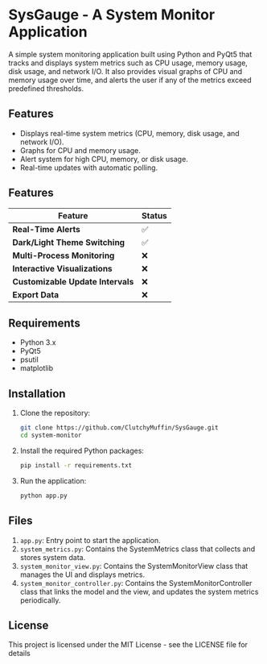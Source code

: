 # SysGauge - A System Monitor Application

A simple system monitoring application built using Python and PyQt5 that tracks and displays system metrics such as CPU usage, memory usage, disk usage, and network I/O. It also provides visual graphs of CPU and memory usage over time, and alerts the user if any of the metrics exceed predefined thresholds.

## Features

- Displays real-time system metrics (CPU, memory, disk usage, and network I/O).
- Graphs for CPU and memory usage.
- Alert system for high CPU, memory, or disk usage.
- Real-time updates with automatic polling.

## Features

| Feature                                      | Status     |
|----------------------------------------------|------------|
| **Real-Time Alerts**                         | ✅   |
| **Dark/Light Theme Switching**               | ✅   |
| **Multi-Process Monitoring**                 | ❌   |
| **Interactive Visualizations**               | ❌   |
| **Customizable Update Intervals**            | ❌   |
| **Export Data**                              | ❌   |


## Requirements

- Python 3.x
- PyQt5
- psutil
- matplotlib

## Installation

1. Clone the repository:
    ```bash
    git clone https://github.com/ClutchyMuffin/SysGauge.git
    cd system-monitor
    ```

2. Install the required Python packages:
    ```bash
    pip install -r requirements.txt
    ```

3. Run the application:
    ```bash
    python app.py
    ```

## Files

1. `app.py`: Entry point to start the application.
2. `system_metrics.py`: Contains the SystemMetrics class that collects and stores system data.
3. `system_monitor_view.py`: Contains the SystemMonitorView class that manages the UI and displays metrics.
4. `system_monitor_controller.py`: Contains the SystemMonitorController class that links the model and the view, and updates the system metrics periodically.


## License
This project is licensed under the MIT License - see the LICENSE file for details
